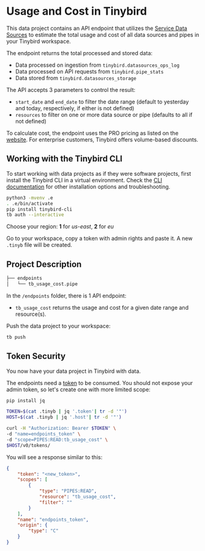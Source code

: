 # Usage and Cost in Tinybird
This data project contains an API endpoint that utilizes the [Service Data Sources](https://www.tinybird.co/docs/monitoring/service-datasources.html) to estimate the total usage and cost of all data sources and pipes in your Tinybird workspace.

The endpoint returns the total processed and stored data:
- Data processed on ingestion from `tinybird.datasources_ops_log`
- Data processed on API requests from `tinybird.pipe_stats`
- Data stored from `tinybird.datasources_storage`

The API accepts 3 parameters to control the result:
- `start_date` and `end_date` to filter the date range (default to yesterday and today, respectively, if either is not defined)
- `resources` to filter on one or more data source or pipe (defaults to all if not defined)

To calculate cost, the endpoint uses the PRO pricing as listed on the [website](https://www.tinybird.co/pricing). For enterprise customers, Tinybird offers volume-based discounts. 

## Working with the Tinybird CLI

To start working with data projects as if they were software projects, first install the Tinybird CLI in a virtual environment.
Check the [CLI documentation](https://docs.tinybird.co/cli.html) for other installation options and troubleshooting.

```bash
python3 -mvenv .e
. .e/bin/activate
pip install tinybird-cli
tb auth --interactive
```

Choose your region: __1__ for _us-east_, __2__ for _eu_

Go to your workspace, copy a token with admin rights and paste it. A new `.tinyb` file will be created.


## Project Description

```bash
├── endpoints
│   └── tb_usage_cost.pipe
```

In the `/endpoints` folder, there is 1 API endpoint:
- `tb_usage_cost` returns the usage and cost for a given date range and resource(s).

Push the data project to your workspace:

```bash
tb push
```

## Token Security

You now have your data project in Tinybird with data.

The endpoints need a [token](https://www.tinybird.co/guide/serverless-analytics-api) to be consumed. You should not expose your admin token, so let's create one with more limited scope:

```bash
pip install jq

TOKEN=$(cat .tinyb | jq '.token'| tr -d '"')
HOST=$(cat .tinyb | jq '.host'| tr -d '"')

curl -H "Authorization: Bearer $TOKEN" \
-d "name=endpoints_token" \
-d "scope=PIPES:READ:tb_usage_cost" \
$HOST/v0/tokens/
```

You will see a response similar to this:

```json
{
    "token": "<new_token>",
    "scopes": [
        {
            "type": "PIPES:READ",
            "resource": "tb_usage_cost",
            "filter": ""
        }
    ],
    "name": "endpoints_token",
    "origin": {
        "type": "C"
    }
}
```